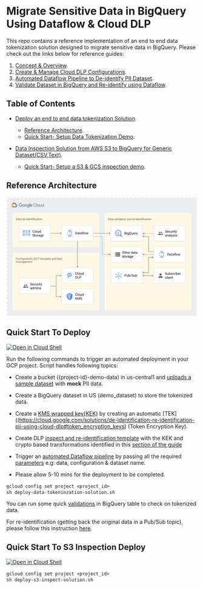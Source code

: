 # Migrate Sensitive Data in BigQuery Using Dataflow & Cloud DLP  
 This repo contains a reference implementation of an end to end data tokenization solution designed to migrate sensitive data in BigQuery. Please check out the links below for reference guides: 

1. [Concept & Overview](https://cloud.google.com/solutions/de-identification-re-identification-pii-using-cloud-dlp).
2. [Create & Manage Cloud DLP Configurations](https://cloud.google.com/solutions/creating-cloud-dlp-de-identification-transformation-templates-pii-dataset).  
3. [Automated Dataflow Pipeline to De-identify PII Dataset](https://cloud.google.com/solutions/running-automated-dataflow-pipeline-de-identify-pii-dataset).   
4. [Validate Dataset in BigQuery and Re-identify using Dataflow](https://cloud.google.com/solutions/validating-de-identified-data-bigquery-re-identifying-pii-data).   

## Table of Contents  
* [Deploy an end to end data tokenization Solution](#quick-start-to-deploy).  
	 
	* [Reference Architecture](#reference-architecture).  
	* [Quick Start- Setup Data Tokenization Demo](#quick-start-to-deploy).    	

* [Data Inspection Solution from AWS S3 to BigQuery for Generic Dataset(CSV,Text)](#quickstart-inspection-demo).  
	* [Quick Start- Setup a S3 & GCS inspection demo](#quick-start-to-s3-inspection-deploy).     

## Reference Architecture
![Reference Architecture](diagrams/ref_arch_solutions.png)	   	

## Quick Start To Deploy
[![Open in Cloud Shell](http://gstatic.com/cloudssh/images/open-btn.svg)](https://console.cloud.google.com/cloudshell/editor?cloudshell_git_repo=https://github.com/GoogleCloudPlatform/dlp-dataflow-deidentification.git)

  Run the following commands to trigger an automated deployment in your GCP project. Script handles following topics:   
 
 * Create a bucket ({project-id}-demo-data) in us-central1 and [uploads a sample dataset](https://cloud.google.com/solutions/creating-cloud-dlp-de-identification-transformation-templates-pii-dataset#downloading_the_sample_files) with <b>mock</b> PII data.  
 
 * Create a BigQuery dataset in US (demo_dataset) to store the tokenized data.  
 
 * Create a [KMS wrapped key(KEK)](https://cloud.google.com/solutions/creating-cloud-dlp-de-identification-transformation-templates-pii-dataset#creating_a_key_encryption_key_kek) by creating an automatic [TEK]((https://cloud.google.com/solutions/de-identification-re-identification-pii-using-cloud-dlp#token_encryption_keys) (Token Encryption Key). 
  
 * Create DLP [inspect and re-identification template](https://cloud.google.com/solutions/creating-cloud-dlp-de-identification-transformation-templates-pii-dataset#creating_the_cloud_dlp_templates) with the KEK and crypto based transformations identified in this [section of the guide](https://cloud.google.com/solutions/de-identification-re-identification-pii-using-cloud-dlp#determining_transformation_type)
  
 * Trigger an [automated Dataflow pipeline](https://cloud.google.com/dataflow/docs/guides/templates/provided-streaming#data-maskingtokenization-using-cloud-dlp-from-cloud-storage-to-bigquery-stream) by passing all the required [parameters](https://cloud.google.com/solutions/running-automated-dataflow-pipeline-de-identify-pii-dataset#reviewing_the_pipeline_parameters) e.g: data, configuration & dataset name.  
 
 * Please allow 5-10 mins for the deployment to be completed.

```
gcloud config set project <project_id>
sh deploy-data-tokeninzation-solution.sh
```

 You can run some quick [validations](https://cloud.google.com/solutions/validating-de-identified-data-bigquery-re-identifying-pii-data#validating_the_de-identified_dataset_in_bigquery) in BigQuery table to check on tokenized data.  

For re-identification (getting back the original data in a Pub/Sub topic), please follow this instruction [here](https://cloud.google.com/solutions/validating-de-identified-data-bigquery-re-identifying-pii-data#re-identifying_the_dataset_from_bigquery).  

## Quick Start To S3 Inspection Deploy

[![Open in Cloud Shell](http://gstatic.com/cloudssh/images/open-btn.svg)](https://console.cloud.google.com/cloudshell/editor?cloudshell_git_repo=https://github.com/GoogleCloudPlatform/dlp-dataflow-deidentification.git)

```
gcloud config set project <project_id>
sh deploy-s3-inspect-solution.sh
```

